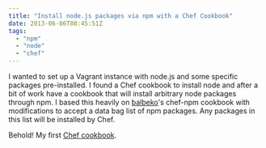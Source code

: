 ```yaml
---
title: "Install node.js packages via npm with a Chef Cookbook"
date: 2013-06-06T08:45:51Z
tags: 
  - "npm"
  - "node"
  - "chef"
---
```


I wanted to set up a Vagrant instance with node.js and some specific packages pre-installed. I found a Chef cookbook to install node and after a bit of work have a cookbook that will install arbitrary node packages through npm.  I based this heavily on [balbeko][2]'s chef-npm cookbook with modifications to accept a data bag list of npm packages. Any packages in this list will be installed by Chef.

 [1]: http://www.opscode.com/chef/
 [2]: https://github.com/balbeko/chef-npm

Behold! My first [Chef cookbook][3].

 [3]: https://github.com/soofaloofa/chef-npm-package-install

